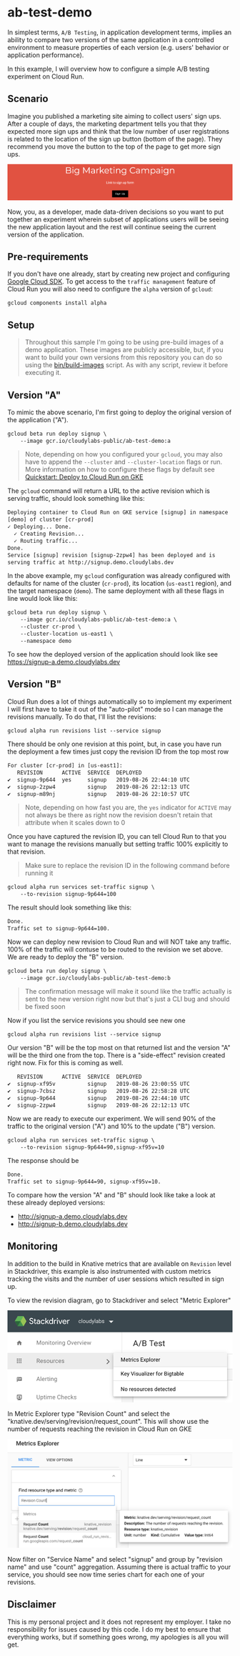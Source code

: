 # ab-test-demo

In simplest terms, `A/B Testing`, in application development terms, implies an ability to compare two versions of the same application in a controlled environment to measure properties of each version (e.g. users' behavior or application performance).

In this example, I will overview how to configure a simple A/B testing experiment on Cloud Run.

## Scenario

Imagine you published a marketing site aiming to collect users' sign ups. After a couple of days, the marketing department tells you that they expected more sign ups and think that the low number of user registrations is related to the location of the sign up button (bottom of the page). They recommend you move the button to the top of the page to get more sign ups.

![](img/signup.png)

Now, you, as a developer, made data-driven decisions so you want to put together an experiment wherein subset of applications users will be seeing the new application layout and the rest will continue seeing the current version of the application.

## Pre-requirements

If you don't have one already, start by creating new project and configuring [Google Cloud SDK](https://cloud.google.com/sdk/docs/). To get access to the `traffic management` feature of Cloud Run you will also need to configure the `alpha` version of `gcloud`:

```shell
gcloud components install alpha
```

## Setup

> Throughout this sample I'm going to be using pre-build images of a demo application. These images are publicly accessible, but, if you want to build your own versions from this repository you can do so using the [bin/build-images](bin/build-images) script. As with any script, review it before executing it.

## Version "A"

To mimic the above scenario, I'm first going to deploy the original version of the application ("A").

```shell
gcloud beta run deploy signup \
	--image gcr.io/cloudylabs-public/ab-test-demo:a
```

> Note, depending on how you configured your `gcloud`, you may also have to append the `--cluster` and `--cluster-location` flags or run. More information on how to configure these flags by default see [Quickstart: Deploy to Cloud Run on GKE](https://cloud.google.com/run/docs/quickstarts/prebuilt-deploy-gke)

The `gcloud` command will return a URL to the active revision which is serving traffic, should look something like this:

```shell
Deploying container to Cloud Run on GKE service [signup] in namespace [demo] of cluster [cr-prod]
✓ Deploying... Done.
  ✓ Creating Revision...
  ✓ Routing traffic...
Done.
Service [signup] revision [signup-2zpw4] has been deployed and is serving traffic at http://signup.demo.cloudylabs.dev
```

In the above example, my `gcloud` configuration was already configured with defaults for name of the cluster (`cr-prod`), its location (`us-east1` region), and the target namespace (`demo`). The same deployment with all these flags in line would look like this:

```shell
gcloud beta run deploy signup \
    --image gcr.io/cloudylabs-public/ab-test-demo:a \
    --cluster cr-prod \
    --cluster-location us-east1 \
    --namespace demo
```

To see how the deployed version of the application should look like see https://signup-a.demo.cloudylabs.dev

## Version "B"

Cloud Run does a lot of things automatically so to implement my experiment I will first have to take it out of the "auto-pilot" mode so I can manage the revisions manually. To do that, I'll list the revisions:

```shell
gcloud alpha run revisions list --service signup
```

There should be only one revision at this point, but, in case you have run the deployment a few times just copy the revision ID from the top most row

```shell
For cluster [cr-prod] in [us-east1]:
   REVISION      ACTIVE  SERVICE  DEPLOYED
✔  signup-9p644  yes     signup   2019-08-26 22:44:10 UTC
✔  signup-2zpw4          signup   2019-08-26 22:12:13 UTC
✔  signup-m89nj          signup   2019-08-26 22:10:57 UTC
```

> Note, depending on how fast you are, the `yes` indicator for `ACTIVE` may not always be there as right now the revision doesn't retain that attribute when it scales down to 0

Once you have captured the revision ID, you can tell Cloud Run to that you want to manage the revisions manually but setting traffic 100% explicitly to that revision.

> Make sure to replace the revision ID in the following command before running it

```shell
gcloud alpha run services set-traffic signup \
    --to-revision signup-9p644=100
```

The result should look something like this:

```shell
Done.
Traffic set to signup-9p644=100.
```

Now we can deploy new revision to Cloud Run and will NOT take any traffic. 100% of the traffic will contuse to be routed to the revision we set above. We are ready to deploy the "B" version.

```shell
gcloud beta run deploy signup \
	--image gcr.io/cloudylabs-public/ab-test-demo:b
```

> The confirmation message will make it sound like the traffic actually is sent to the new version right now but that's just a CLI bug and should be fixed soon

Now if you list the service revisions you should see new one

```shell
gcloud alpha run revisions list --service signup
```

Our version "B" will be the top most on that returned list and the version "A" will be the third one from the top. There is a "side-effect" revision created right now. Fix for this is coming as well.

```shell
   REVISION      ACTIVE  SERVICE  DEPLOYED
✔  signup-xf95v          signup   2019-08-26 23:00:55 UTC
✔  signup-7cbsz          signup   2019-08-26 22:58:28 UTC
✔  signup-9p644          signup   2019-08-26 22:44:10 UTC
✔  signup-2zpw4          signup   2019-08-26 22:12:13 UTC
```

Now we are ready to execute our experiment. We will send 90% of the traffic to the original version ("A") and 10% to the update ("B") version.

```shell
gcloud alpha run services set-traffic signup \
    --to-revision signup-9p644=90,signup-xf95v=10
```

The response should be

```shell
Done.
Traffic set to signup-9p644=90, signup-xf95v=10.
```

To compare how the version "A" and "B" should look like take a look at these already deployed versions:

* http://signup-a.demo.cloudylabs.dev
* http://signup-b.demo.cloudylabs.dev


## Monitoring

In addition to the build in Knative metrics that are available on `Revision` level in Stackdriver, this example is also instrumented with custom metrics tracking the visits and the number of user sessions which resulted in sign up.

To view the revision diagram, go to Stackdriver and select "Metric Explorer"

![](img/metricexp.png)

In Metric Explorer type "Revision Count" and select the "knative.dev/serving/revision/request_count". This will show use the number of requests reaching the revision in Cloud Run on GKE

![](img/metric.png)

Now filter on "Service Name" and select "signup" and group by "revision name" and use "count" aggregation. Assuming there is actual traffic to your service, you should see now time series chart for each one of your revisions.

## Disclaimer

This is my personal project and it does not represent my employer. I take no responsibility for issues caused by this code. I do my best to ensure that everything works, but if something goes wrong, my apologies is all you will get.

